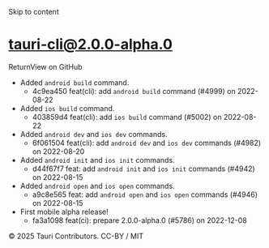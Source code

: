 Skip to content
# tauri-cli@2.0.0-alpha.0
ReturnView on GitHub
  * Added `android build` command. 
    * 4c9ea450 feat(cli): add `android build` command (#4999) on 2022-08-22
  * Added `ios build` command. 
    * 403859d4 feat(cli): add `ios build` command (#5002) on 2022-08-22
  * Added `android dev` and `ios dev` commands. 
    * 6f061504 feat(cli): add `android dev` and `ios dev` commands (#4982) on 2022-08-20
  * Added `android init` and `ios init` commands. 
    * d44f67f7 feat: add `android init` and `ios init` commands (#4942) on 2022-08-15
  * Added `android open` and `ios open` commands. 
    * a9c8e565 feat: add `android open` and `ios open` commands (#4946) on 2022-08-15
  * First mobile alpha release! 
    * fa3a1098 feat(ci): prepare 2.0.0-alpha.0 (#5786) on 2022-12-08


© 2025 Tauri Contributors. CC-BY / MIT
